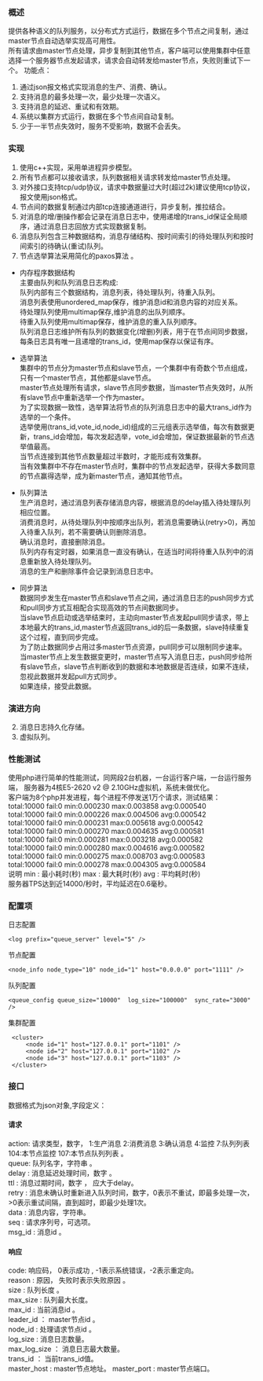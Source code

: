 ### 概述 
  提供各种语义的队列服务，以分布式方式运行，数据在多个节点之间复制，通过master节点自动选举实现高可用性。  
  所有请求由master节点处理，异步复制到其他节点，客户端可以使用集群中任意选择一个服务器节点发起请求，请求会自动转发给master节点，失败则重试下一个。
  功能点： 
  1. 通过json报文格式实现消息的生产、消费、确认。
  2. 支持消息的最多处理一次，最少处理一次语义。
  3. 支持消息的延迟、重试和有效期。
  4. 系统以集群方式运行，数据在多个节点间自动复制。
  5. 少于一半节点失效时，服务不受影响，数据不会丢失。


### 实现
 1. 使用c++实现，采用单进程异步模型。
 2. 所有节点都可以接收请求，队列数据相关请求转发给master节点处理。
 3. 对外接口支持tcp/udp协议，请求中数据量过大时(超过2k)建议使用tcp协议，报文使用json格式。
 4. 节点间的数据复制通过内部tcp连接通道进行，异步复制，推拉结合。
 5. 对消息的增/删操作都会记录在消息日志中，使用递增的trans_id保证全局顺序，通过消息日志回放方式实现数据复制。
 6. 消息队列包含三种数据结构，消息存储结构、按时间索引的待处理队列和按时间索引的待确认(重试)队列。
 7. 节点选举算法采用简化的paxos算法 。

 * 内存程序数据结构   
   主要由队列和队列消息日志构成:   
   队列内部有三个数据结构，消息列表，待处理队列，待重入队列。  
   消息列表使用unordered_map保存，维护消息id和消息内容的对应关系。  
   待处理队列使用multimap保存,维护消息的出队列顺序。  
   待重入队列使用multimap保存，维护消息的重入队列顺序。  
   队列消息日志维护所有队列的数据变化(增删)列表，用于在节点间同步数据，每条日志具有唯一且递增的trans_id，使用map保存以保证有序。  

 * 选举算法   
   集群中的节点分为master节点和slave节点，一个集群中有奇数个节点组成，只有一个master节点，其他都是slave节点。   
   master节点处理所有请求，slave节点同步数据，当master节点失效时，从所有slave节点中重新选举一个作为master。  
   为了实现数据一致性，选举算法将节点的队列消息日志中的最大trans_id作为选举的一个条件。  
   选举使用(trans_id,vote_id,node_id)组成的三元组表示选举值，每次有数据更新，trans_id会增加，每次发起选举，vote_id会增加，保证数据最新的节点选举值最高。  
   当节点连接到其他节点数量超过半数时，才能形成有效集群。  
   当有效集群中不存在master节点时，集群中的节点发起选举，获得大多数同意的节点赢得选举，成为新master节点，通知其他节点。  

 * 队列算法   
   生产消息时，通过消息列表存储消息内容，根据消息的delay插入待处理队列相应位置。  
   消费消息时，从待处理队列中按顺序出队列，若消息需要确认(retry>0)，再加入待重入队列，若不需要确认则删除消息。  
   确认消息时，直接删除消息。  
   队列内存有定时器，如果消息一直没有确认，在适当时间将待重入队列中的消息重新放入待处理队列。   
   消息的生产和删除事件会记录到消息日志中。   

 * 同步算法   
   数据同步发生在master节点和slave节点之间，通过消息日志的push同步方式和pull同步方式互相配合实现高效的节点间数据同步。   
   当slave节点启动或选举结束时，主动向master节点发起pull同步请求，带上本地最大的trans_id,master节点返回trans_id的后一条数据，slave持续重复这个过程，直到同步完成。     
   为了防止数据同步占用过多master节点资源，pull同步可以限制同步速率。   
   当master节点上发生数据变更时，master节点写入消息日志，push同步给所有slave节点，slave节点判断收到的数据和本地数据是否连续，如果不连续，忽视此数据并发起pull方式同步。   
   如果连续，接受此数据。  

### 演进方向
 2. 消息日志持久化存储。
 3. 虚拟队列。

### 性能测试
   使用php进行简单的性能测试，同网段2台机器，一台运行客户端，一台运行服务端，
   服务器为4核E5-2620 v2 @ 2.10GHz虚拟机，系统未做优化。  
   客户端为8个php并发进程，每个进程不停发送1万个请求，测试结果：  
total:10000 fail:0 min:0.000230 max:0.003858 avg:0.000540  
total:10000 fail:0 min:0.000226 max:0.004506 avg:0.000542  
total:10000 fail:0 min:0.000231 max:0.005618 avg:0.000542  
total:10000 fail:0 min:0.000270 max:0.004635 avg:0.000581  
total:10000 fail:0 min:0.000281 max:0.003218 avg:0.000582  
total:10000 fail:0 min:0.000280 max:0.004616 avg:0.000582  
total:10000 fail:0 min:0.000275 max:0.008703 avg:0.000583  
total:10000 fail:0 min:0.000278 max:0.004305 avg:0.000584     
   说明  min : 最小耗时(秒) max : 最大耗时(秒) avg : 平均耗时(秒)  
   服务器TPS达到近14000/秒时，平均延迟在0.6毫秒。  

### 配置项
  日志配置     
  ```
  <log prefix="queue_server" level="5" />
  ```
  节点配置   
  ```
  <node_info node_type="10" node_id="1" host="0.0.0.0" port="1111" />  
  ```
  队列配置   
  ```
  <queue_config queue_size="10000"  log_size="100000"  sync_rate="3000" />  
  ```
  集群配置   
  ```
   <cluster>  
       <node id="1" host="127.0.0.1" port="1101" />  
       <node id="2" host="127.0.0.1" port="1102" />
       <node id="3" host="127.0.0.1" port="1103" />
   </cluster>
   ```

### 接口
 数据格式为json对象,字段定义：
#### 请求
 action: 请求类型，数字， 1:生产消息  2:消费消息 3:确认消息 4:监控  7:队列列表 104:本节点监控 107:本节点队列列表 。   
 queue: 队列名字，字符串 。   
 delay : 消息延迟处理时间，数字 。   
 ttl :  消息过期时间，数字 ， 应大于delay。  
 retry : 消息未确认时重新进入队列时间，数字，0表示不重试，即最多处理一次，>0表示重试间隔，直到超时，即最少处理1次。  
 data :  消息内容，字符串。  
 seq  : 请求序列号，可选项。  
 msg_id : 消息id 。  

#### 响应
 code: 响应码， 0表示成功 , -1表示系统错误，-2表示重定向。  
 reason : 原因， 失败时表示失败原因 。  
 size : 队列长度 。  
 max_size : 队列最大长度。  
 max_id : 当前消息id 。    
 leader_id ： master节点id 。    
 node_id : 处理请求节点id 。   
 log_size : 消息日志数量。   
 max_log_size ： 消息日志最大数量。   
 trans_id ： 当前trans_id值。   
 master_host : master节点地址。
 master_port : master节点端口。
